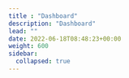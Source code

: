 ```yaml
---
title : "Dashboard"
description: "Dashboard"
lead: ""
date: 2022-06-18T08:48:23+00:00
weight: 600
sidebar:
  collapsed: true
---
```

